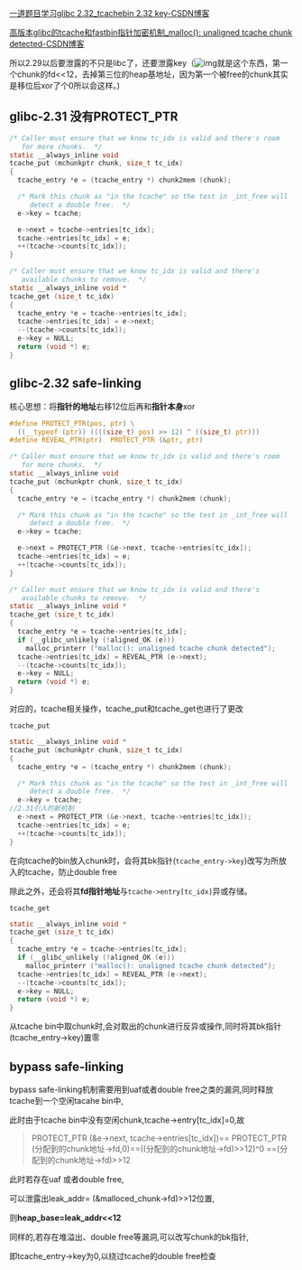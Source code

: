 [一道题目学习glibc 2.32_tcachebin 2.32 key-CSDN博客](https://blog.csdn.net/qq_40712959/article/details/115696356)

[高版本glibc的tcache和fastbin指针加密机制_malloc(): unaligned tcache chunk detected-CSDN博客](https://blog.csdn.net/qq_51474381/article/details/115829513)



所以2.29以后要泄露的不只是libc了，还要泄露key（![img](https://img-blog.csdnimg.cn/20210418160114480.png)就是这个东西，第一个chunk的fd<<12，去掉第三位的heap基地址，因为第一个被free的chunk其实是移位后xor了个0所以会这样。)



## glibc-2.31 没有PROTECT_PTR

```c
/* Caller must ensure that we know tc_idx is valid and there's room
   for more chunks.  */
static __always_inline void
tcache_put (mchunkptr chunk, size_t tc_idx)
{
  tcache_entry *e = (tcache_entry *) chunk2mem (chunk);

  /* Mark this chunk as "in the tcache" so the test in _int_free will
     detect a double free.  */
  e->key = tcache;

  e->next = tcache->entries[tc_idx];
  tcache->entries[tc_idx] = e;
  ++(tcache->counts[tc_idx]);
}

/* Caller must ensure that we know tc_idx is valid and there's
   available chunks to remove.  */
static __always_inline void *
tcache_get (size_t tc_idx)
{
  tcache_entry *e = tcache->entries[tc_idx];
  tcache->entries[tc_idx] = e->next;
  --(tcache->counts[tc_idx]);
  e->key = NULL;
  return (void *) e;
}
```



## glibc-2.32 safe-linking

核心思想：将**指针的地址**右移12位后再和**指针本身**xor

```c
#define PROTECT_PTR(pos, ptr) \
  ((__typeof (ptr)) ((((size_t) pos) >> 12) ^ ((size_t) ptr)))
#define REVEAL_PTR(ptr)  PROTECT_PTR (&ptr, ptr)
```

```c
/* Caller must ensure that we know tc_idx is valid and there's room
   for more chunks.  */
static __always_inline void
tcache_put (mchunkptr chunk, size_t tc_idx)
{
  tcache_entry *e = (tcache_entry *) chunk2mem (chunk);

  /* Mark this chunk as "in the tcache" so the test in _int_free will
     detect a double free.  */
  e->key = tcache;

  e->next = PROTECT_PTR (&e->next, tcache->entries[tc_idx]);
  tcache->entries[tc_idx] = e;
  ++(tcache->counts[tc_idx]);
}

/* Caller must ensure that we know tc_idx is valid and there's
   available chunks to remove.  */
static __always_inline void *
tcache_get (size_t tc_idx)
{
  tcache_entry *e = tcache->entries[tc_idx];
  if (__glibc_unlikely (!aligned_OK (e)))
    malloc_printerr ("malloc(): unaligned tcache chunk detected");
  tcache->entries[tc_idx] = REVEAL_PTR (e->next);
  --(tcache->counts[tc_idx]);
  e->key = NULL;
  return (void *) e;
}
```



对应的，tcache相关操作，tcache_put和tcache_get也进行了更改

`tcache_put`

```c
static __always_inline void *
tcache_put (mchunkptr chunk, size_t tc_idx)
{
  tcache_entry *e = (tcache_entry *) chunk2mem (chunk);

  /* Mark this chunk as "in the tcache" so the test in _int_free will
     detect a double free.  */
  e->key = tcache;
//2.31引入的新机制
  e->next = PROTECT_PTR (&e->next, tcache->entries[tc_idx]);
  tcache->entries[tc_idx] = e;
  ++(tcache->counts[tc_idx]);
}

```

在向tcache的bin放入chunk时，会将其bk指针(`tcache_entry->key`)改写为所放入的tcache，防止double free

除此之外，还会将其**fd指针地址**与`tcache->entry[tc_idx]`异或存储。



`tcache_get`

```c
static __always_inline void *
tcache_get (size_t tc_idx)
{
  tcache_entry *e = tcache->entries[tc_idx];
  if (__glibc_unlikely (!aligned_OK (e)))
    malloc_printerr ("malloc(): unaligned tcache chunk detected");
  tcache->entries[tc_idx] = REVEAL_PTR (e->next);
  --(tcache->counts[tc_idx]);
  e->key = NULL;
  return (void *) e;
}

```

从tcache bin中取chunk时,会对取出的chunk进行反异或操作,同时将其bk指针(tcache_entry->key)置零



## bypass safe-linking

bypass safe-linking机制需要用到uaf或者double free之类的漏洞,同时释放tcache到一个空闲tacahe bin中,

此时由于tcache bin中没有空闲chunk,tcache->entry[tc_idx]=0,故

> PROTECT_PTR (&e->next, tcache->entries[tc_idx])== PROTECT_PTR (分配到的chunk地址->fd,0)==((分配到的chunk地址->fd)>>12)^0 ==(分配到的chunk地址->fd)>>12

此时若存在uaf 或者double free,

可以泄露出leak_addr= (&malloced_chunk->fd)>>12位置,

则**heap_base=leak_addr<<12**

同样的,若存在堆溢出、double free等漏洞,可以改写chunk的bk指针,

即tcache_entry->key为0,以绕过tcache的double free检查